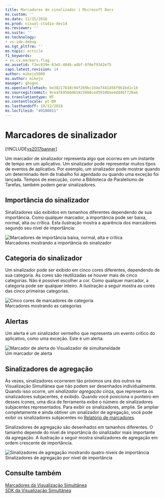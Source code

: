 ```yaml
---
title: Marcadores de sinalizador | Microsoft Docs
ms.custom: ''
ms.date: 11/15/2016
ms.prod: visual-studio-dev14
ms.reviewer: ''
ms.suite: ''
ms.technology:
- vs-ide-debug
ms.tgt_pltfrm: ''
ms.topic: article
f1_keywords:
- vs.cv.markers.flag
ms.assetid: f3ec919e-63e5-484b-adbf-8f0e79342e75
caps.latest.revision: 14
author: mikejo5000
ms.author: mikejo
manager: ghogen
ms.openlocfilehash: be38217610c94f269bc334e7441456f9b1bd1c18
ms.sourcegitcommit: 9ceaf69568d61023868ced59108ae4dd46f720ab
ms.translationtype: MT
ms.contentlocale: pt-BR
ms.lasthandoff: 10/12/2018
ms.locfileid: "49180811"
---
```

# <a name="flag-markers"></a>Marcadores de sinalizador
[!INCLUDE[vs2017banner](../includes/vs2017banner.md)]

Um marcador de sinalizador representa algo que ocorreu em um instante de tempo em um aplicativo. Um sinalizador pode representar muitos tipos de eventos de aplicativo. Por exemplo, um sinalizador pode mostrar quando um determinado item de trabalho foi agendado ou quando uma exceção foi lançada. Tempos de execução, como a Biblioteca de Paralelismo de Tarefas, também podem gerar sinalizadores.  
  
## <a name="flag-importance"></a>Importância do sinalizador  
 Sinalizadores são exibidos em tamanhos diferentes dependendo de sua importância. Como qualquer marcador, a importância pode ser baixa, normal, alta ou crítica.  Esta ilustração mostra a aparência dos marcadores segundo seu nível de importância:  
  
 ![Marcadores de importância baixa, normal, alta e crítica](../profiling/media/cvmarkerimportance.png "CVMarkerImportance")  
Marcadores mostrando a importância do sinalizador  
  
## <a name="flag-category"></a>Categoria do sinalizador  
 Um sinalizador pode ser exibido em cinco cores diferentes, dependendo de sua categoria. As cores são reutilizadas se houver mais de cinco categorias. Não é possível escolher a cor. Como qualquer marcador, a categoria pode ser qualquer inteiro. A ilustração a seguir mostra as cores das cinco primeiras categorias.  
  
 ![Cinco cores de marcadores de categoria](../profiling/media/cvmarkercategory.png "CVMarkerCategory")  
Marcadores mostrando as categorias  
  
## <a name="alerts"></a>Alertas  
 Um alerta é um sinalizador vermelho que representa um evento crítico do aplicativo, como uma exceção.  Este é um alerta:  
  
 ![Marcador de alerta do Visualizador de simultaneidade](../profiling/media/cvmarkeralert.png "CVMarkerAlert")  
Um marcador de alerta  
  
## <a name="aggregation-flags"></a>Sinalizadores de agregação  
 Às vezes, sinalizadores ocorrerem tão próximos uns dos outros na Visualização Simultânea que não podem ser desenhados individualmente. Quando isso ocorre, um *sinalizador agregação* cinza, que representa os sinalizadores subjacentes, é exibido. Quando você posiciona o ponteiro em desses ícones, uma dica de ferramenta exibe o número de sinalizadores subjacentes representados. Para exibir os sinalizadores, amplie. Se ampliar completamente e ainda obtiver um sinalizador de agregação, você pode exibir os sinalizadores subjacentes no [Relatório de marcadores](../profiling/markers-report.md).  
  
 Sinalizadores de agregação são desenhados em tamanhos diferentes. O tamanho depende do nível de importância do sinalizador mais importante da agregação. A ilustração a seguir mostra sinalizadores de agregação em ordem crescente de importância.  
  
 ![Sinalizadores de agregação mostrando quatro níveis de importância](../profiling/media/cvmarkeraggregate.png "CVMarkerAggregate")  
Sinalizadores de agregação por nível de importância  
  
## <a name="see-also"></a>Consulte também  
 [Marcadores da Visualização Simultânea](../profiling/concurrency-visualizer-markers.md)   
 [SDK da Visualização Simultânea](../profiling/concurrency-visualizer-sdk.md)



